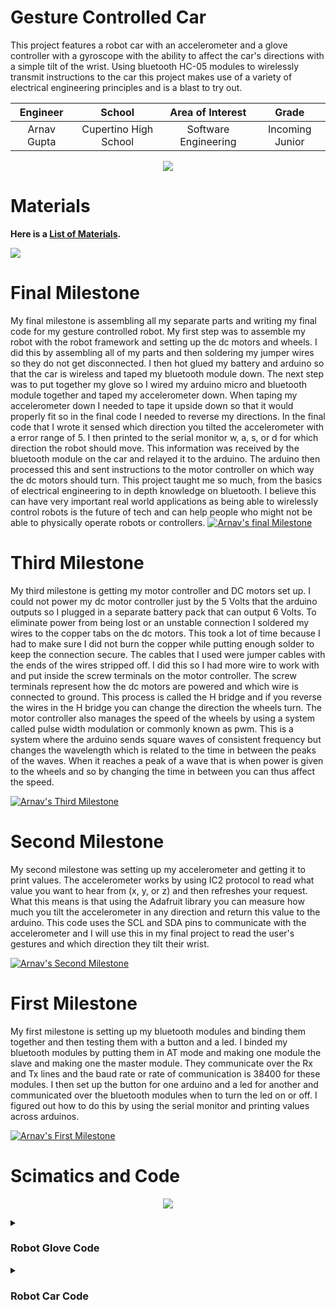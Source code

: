 ﻿# Gesture Controlled Car
 This project features a robot car with an accelerometer and a glove controller with a gyroscope with the ability to affect the car's directions with a simple tilt of the wrist. Using bluetooth HC-05 modules to wirelessly transmit instructions to the car this project makes use of a variety of electrical engineering principles and is a blast to try out.

| **Engineer** | **School** | **Area of Interest** | **Grade** |
|:--:|:--:|:--:|:--:|
| Arnav Gupta | Cupertino High School | Software Engineering | Incoming Junior

<p align="center">
<img src ="https://hackster.imgix.net/uploads/attachments/999480/edited_qR6z8Gq5H1.jpg?auto=compress%2Cformat&w=900&h=675&fit=min">
</p>

# Materials
**Here is a [List of Materials](https://docs.google.com/spreadsheets/d/1ZENtVtG4XW8agSRHn98dvI3Iegi4U5U8XJovx9Xg_Fs/edit?usp=sharing).**
 
<img src="https://hackster.imgix.net/uploads/attachments/999489/snapshot253_tUezZh7ncn.png?auto=compress%2Cformat&w=1280&h=960&fit=max">

# Final Milestone
My final milestone is assembling all my separate parts and writing my final code for my gesture controlled robot. My first step was to assemble my robot with the robot framework and setting up the dc motors and wheels. I did this by assembling all of my parts and then soldering my jumper wires so they do not get disconnected. I then hot glued my battery and arduino so that the car is wireless and taped my bluetooth module down. The next step was to put together my glove so I wired my arduino micro and bluetooth module together and taped my accelerometer down. When taping my accelerometer down I needed to tape it upside down so that it would properly fit so in the final code I needed to reverse my directions. In the final code that I wrote it sensed which direction you tilted the accelerometer with a error range of 5. I then printed to the serial monitor w, a, s, or d for which direction the robot should move. This information was received by the bluetooth module on the car and relayed it to the arduino. The arduino then processed this and sent instructions to the motor controller on which way the dc motors should turn. This project taught me so much, from the basics of electrical engineering to in depth knowledge on bluetooth. I believe this can have very important real world applications as being able to wirelessly control robots is the future of tech and can help people who might not be able to physically operate robots or controllers. 
[![Arnav's final Milestone](https://res.cloudinary.com/marcomontalbano/image/upload/v1657594984/video_to_markdown/images/youtube--S47QvPaVw4s-c05b58ac6eb4c4700831b2b3070cd403.jpg)](https://youtu.be/S47QvPaVw4s "Arnav's final Milestone")

# Third Milestone
My third milestone is getting my motor controller and DC motors set up. I could not power my dc motor controller just by the 5 Volts that the arduino outputs so I plugged in a separate battery pack that can output 6 Volts. To eliminate power from being lost or an unstable connection I soldered my wires to the copper tabs on the dc motors. This took a lot of time because I had to make sure I did not burn the copper while putting enough solder to keep the connection secure. The cables that I used were jumper cables with the ends of the wires stripped off. I did this so I had more wire to work with and put inside the screw terminals on the motor controller. The screw terminals represent how the dc motors are powered and which wire is connected to ground. This process is called the H bridge and if you reverse the wires in the H bridge you can change the direction the wheels turn. The motor controller also manages the speed of the wheels by using a system called pulse width modulation or commonly known as pwm. This is a system where the arduino sends square waves of consistent frequency but changes the wavelength which is related to the time in between the peaks of the waves. When it reaches a peak of a wave that is when power is given to the wheels and so by changing the time in between you can thus affect the speed. 

[![Arnav's Third Milestone](https://res.cloudinary.com/marcomontalbano/image/upload/v1656830763/video_to_markdown/images/youtube--ICBy_ALsH80-c05b58ac6eb4c4700831b2b3070cd403.jpg)](https://www.youtube.com/watch?v=ICBy_ALsH80 "Arnav's Third Milestone")

# Second Milestone
My second milestone was setting up my accelerometer and getting it to print values. The accelerometer works by using IC2 protocol to read what value you want to hear from (x, y, or z) and then refreshes your request. What this means is that using the Adafruit library you can measure how much you tilt the accelerometer in any direction and return this value to the arduino. This code uses the SCL and SDA pins to communicate with the accelerometer and I will use this in my final project to read the user's gestures and which direction they tilt their wrist.

[![Arnav's Second Milestone](https://res.cloudinary.com/marcomontalbano/image/upload/v1656718265/video_to_markdown/images/youtube--5d76lhZAEwQ-c05b58ac6eb4c4700831b2b3070cd403.jpg)](https://www.youtube.com/watch?v=5d76lhZAEwQ "Arnav's Second Milestone")


# First Milestone
My first milestone is setting up my bluetooth modules and binding them together and then testing them with a button and a led. I binded my bluetooth modules by putting them in AT mode and making one module the slave and making one the master module. They communicate over the Rx and Tx lines and the baud rate or rate of communication is 38400 for these modules. I then set up the button for one arduino and a led for another and communicated over the bluetooth modules when to turn the led on or off. I figured out how to do this by using the serial monitor and printing values across arduinos.

[![Arnav's First Milestone](https://res.cloudinary.com/marcomontalbano/image/upload/v1656707342/video_to_markdown/images/youtube--aD_ejw0PmUQ-c05b58ac6eb4c4700831b2b3070cd403.jpg)](https://www.youtube.com/watch?v=aD_ejw0PmUQ "Arnav's First Milestone")

# Scimatics and Code

<p align="center">
<img src ="https://raw.githubusercontent.com/Arnav-Gup/BlueStamps-Engineering-Portfolio/gh-pages/guesture_car_scim.png">
</p>

<details>
<summary>
 <h3>
Robot Glove Code
 </h3>
</summary>

``` javascript
//change based on motor pins
int motor1f = 6; //in1
int motor1b = 7; //in2
int motor2f = 8; //in3
int motor2b = 9; //in4
int motor1e = 5; //ena
int motor2e = 10; //enb


void setup()
{
  //opens serial monitor and bluetooth serial monitor
  Serial.begin(38400);

  //initializes all motor pins as outputs
  pinMode(motor1f, OUTPUT);
  pinMode(motor1b, OUTPUT);
  pinMode(motor2f, OUTPUT);
  pinMode(motor2b, OUTPUT);
  pinMode(motor1e, OUTPUT);
  pinMode(motor2e, OUTPUT);
  analogWrite(motor1e, 255);
  analogWrite(motor2e, 255);
}

void loop()
{
  Serial.println("forward");
  forward();
  delay(10000);
  Serial.println("backward");
  back();
  delay(10000);
  Serial.println("left");
  left();
  delay(10000);
  Serial.println("right");
  right();
  delay(10000);
  Serial.println("freeze");
  freeze();
  delay(10000);
}

//moves robot forward 
void back(){
  
    //chages directions of motors
    digitalWrite(motor1f, LOW);
    digitalWrite(motor1b, HIGH);
    digitalWrite(motor2f, HIGH);
    digitalWrite(motor2b, LOW);
  }

//moves robot left
void right(){

    //changes directions of motors
    digitalWrite(motor1f, LOW);
    digitalWrite(motor1b, HIGH);
    digitalWrite(motor2f, LOW);
    digitalWrite(motor2b, HIGH);
  }

//moves robot right
void left(){

    //changes directions of motors
    digitalWrite(motor1f, HIGH);
    digitalWrite(motor1b, LOW);
    digitalWrite(motor2f, HIGH);
    digitalWrite(motor2b, LOW);
  }

//moves robot backwards
void forward(){

    //changes directions of motors
    digitalWrite(motor1f, HIGH);
    digitalWrite(motor1b, LOW);
    digitalWrite(motor2f, LOW);
    digitalWrite(motor2b, HIGH);
  }

//stops robot
void freeze(){

    //changes directions of motors
    digitalWrite(motor1f, LOW);
    digitalWrite(motor1b, LOW);
    digitalWrite(motor2f, LOW);
    digitalWrite(motor2b, LOW);
  }
```

</details>
<details>
<summary>
 <h3>
Robot Car Code
 </h3>
</summary>

``` javascript
#include <Wire.h>
#include <Adafruit_Sensor.h>
#include <Adafruit_ADXL345_U.h>

Adafruit_ADXL345_Unified accel = Adafruit_ADXL345_Unified(12345);
 
void setup(void) 
{
  Serial.begin(38400);
  Serial1.begin(38400);


  if(!accel.begin())
  {
    while(1);
  }

  accel.setRange(ADXL345_RANGE_16_G);

  Serial.println("");
}

void loop(void) 
{
  sensors_event_t event; 
  accel.getEvent(&event);
  double accelerationX = event.acceleration.x;
  double accelerationY = event.acceleration.y;
  double accelerationZ = event.acceleration.z;
  
  Serial.print("X: "); Serial.print(event.acceleration.x); Serial.print("  ");
  Serial.print("Y: "); Serial.print(event.acceleration.y); Serial.print("  ");
  Serial.print("Z: "); Serial.print(event.acceleration.z); Serial.print("  ");Serial.println("m/s^2 ");
  if (accelerationY >= 7.50) {
    Serial.println("W");
    Serial1.write('w');
  }
  else if (accelerationY <= -5) {
    Serial.println("S");
    Serial1.write('d');
  }
  else if (accelerationX <= -5.25) {
    Serial.println("A");
    Serial1.write('a');
  }
  else if (accelerationX >= 5.25) {
    Serial.println("D");
    Serial1.write('s');
  }
  else {
    Serial.println("D");
    Serial1.write('S');
  }
  delay(300);
}
```

</details>
